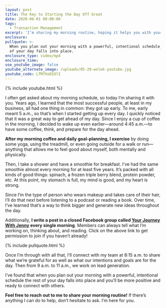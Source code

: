 ```yaml
---
layout: post
title: The Key to Starting the Day Off Great
date: 2020-06-01 00:00:00
tags:
  - Transaction Management
excerpt: 'I’m sharing my morning routine, hoping it helps you with yours.'
enclosure:
pullquote: >-
  When you plan out your morning with a powerful, intentional schedule, the rest
  of your day falls into place.
enclosure_type: video/mp4
enclosure_time:
use_youtube_image: false
youtube_alternate_image: /uploads/05-29-wolek-youtube.jpg
youtube_code: LTM7XoDIOlI
---
```


{% include youtube.html %}

I often get asked about my morning schedule, so today I’m sharing it with you. Years ago, I learned that the most successful people, at least in my business, all had one thing in common: they got up early. To me, early meant 5 a.m., so that’s when I started getting up every day. I quickly noticed that it was a great way to get ahead of my day. Since I enjoy a cup of coffee in the morning, I decided to wake up even earlier—around 4:45 a.m.—to have some coffee, think, and prepare for the day ahead.

**After my morning coffee and daily goal-planning, I exercise** by doing some yoga, using the treadmill, or even going outside for a walk or run—anything that allows me to feel good about myself, both mentally and physically.

Then, I take a shower and have a smoothie for breakfast. I’ve had the same smoothie almost every morning for at least five years. It’s packed with all kinds of good things: spinach, a frozen triple berry blend, protein powder, etc. At this point, my stomach is full, my mind is good, and my heart is strong.

Since I’m the type of person who wears makeup and takes care of their hair, I’ll do that next before listening to a podcast or reading a book. Over time, I’ve learned that’s a way to think bigger and generate new ideas throughout the day.

Additionally, **I write a post in a closed Facebook group called <u><a target="_blank" href="https://www.facebook.com/groups/yourjourneywithJennie">Your Journey With Jenny</a></u> every single morning**. Members can always tell what I’m working on, thinking about, and reading. Click on the above link to get permission to join if you haven’t already\!

{% include pullquote.html %}

Once I’m through with all that, I’ll connect with my team at 8:15 a.m. to share what we’re grateful for as well as what our intentions and goals are for the day. Then from 9 a.m. to 11 a.m., we work on lead generation.

I’ve found that when you plan out your morning with a powerful, intentional schedule the rest of your day falls into place and you’ll be more positive and ready to connect with others.

**Feel free to reach out to me to share your morning routine\!** If there’s anything I can do to help, don’t hesitate to ask. I’m here for you.